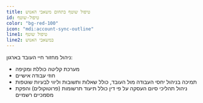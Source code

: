 ```yaml
---
title: טיפול שוטף בתחום משאבי האנוש
id: טיפול-שוטף
color: "bg-red-100"
icon: "mdi:account-sync-outline"
line1: טיפול שוטף
line2: במשאבי האנוש
---
```


ניהול מחזור חיי העובד בארגון:

- מערכת קליטה כוללת ומקיפה
- חוזי עבודה אישיים
- תמיכה בניהול יחסי העבודה מול העובד, כולל שאלות ותשובות וליווי לבעיות שוטפות
- ניהול תהליכי סיום העסקה על פי דין כולל תיעוד תרשומות (פרוטוקולים) והפקת מסמכיים רשמיים

